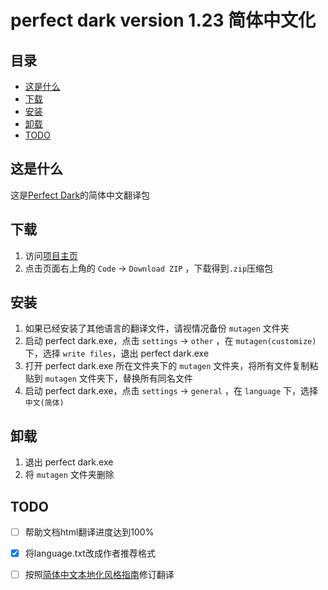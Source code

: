 ﻿# perfect dark version 1.23 简体中文化

## 目录

* [这是什么](#这是什么)
* [下载](#下载)
* [安装](#安装)
* [卸载](#卸载)
* [TODO](#TODO)

## 这是什么

这是[Perfect Dark](https://zh.wikipedia.org/zh-cn/Perfect_Dark)的简体中文翻译包

## 下载

1. 访问[项目主页](https://github.com/muirmok/mutagen)
2. 点击页面右上角的 `Code` -> `Download ZIP` ，下载得到`.zip`压缩包

## 安装

1. 如果已经安装了其他语言的翻译文件，请视情况备份 `mutagen` 文件夹
2. 启动 perfect dark.exe，点击 `settings` -> `other` ，在 `mutagen(customize)` 下，选择 `write files`，退出 perfect dark.exe
3. 打开 perfect dark.exe 所在文件夹下的  `mutagen` 文件夹，将所有文件复制粘贴到 `mutagen` 文件夹下，替换所有同名文件
4. 启动 perfect dark.exe，点击 `settings` -> `general` ，在 `language` 下，选择 `中文(简体)`

## 卸载

1. 退出 perfect dark.exe
2. 将 `mutagen` 文件夹删除

## TODO

- [ ] 帮助文档html翻译进度达到100%
- [x] 将language.txt改成作者推荐格式
- [ ] 按照[简体中文本地化风格指南](http://download.microsoft.com/download/4/c/a/4ca95933-3496-4793-9d77-a89b60a8312c/zho-chn-styleguide.pdf)修订翻译

